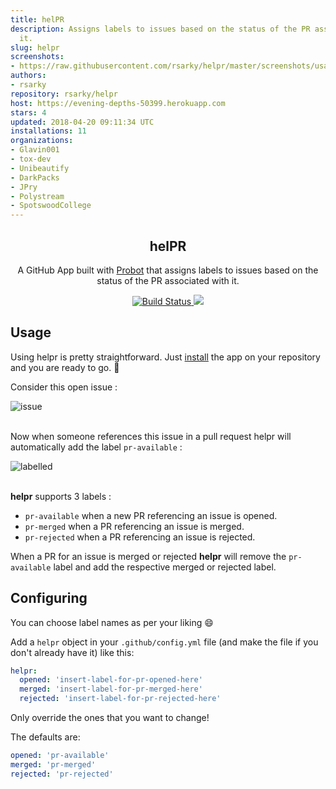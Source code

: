 ```yaml
---
title: helPR
description: Assigns labels to issues based on the status of the PR associated with
  it.
slug: helpr
screenshots:
- https://raw.githubusercontent.com/rsarky/helpr/master/screenshots/usage-img1.jpg
authors:
- rsarky
repository: rsarky/helpr
host: https://evening-depths-50399.herokuapp.com
stars: 4
updated: 2018-04-20 09:11:34 UTC
installations: 11
organizations:
- Glavin001
- tox-dev
- Unibeautify
- DarkPacks
- JPry
- Polystream
- SpotswoodCollege
---
```


<p align="center">
<h2 align="center">helPR</h2>
<p align="center">A GitHub App built with <a href="https://github.com/probot/probot">Probot</a> that assigns labels to issues based on the status of the PR associated with it.</p>
<p align="center"><a href="https://travis-ci.org/rsarky/helpr"><img src="https://travis-ci.org/rsarky/helpr.svg?branch=master" alt="Build Status"></a><a href="https://codecov.io/gh/rsarky/helpr">
  <img src="https://codecov.io/gh/rsarky/helpr/branch/master/graph/badge.svg" />
</a></p>


</div>

## Usage

Using helpr is pretty straightforward. Just [install](https://github.com/apps/helpr) the app on your repository and you are ready to go. :100: 


Consider this open issue :

![issue](https://raw.githubusercontent.com/rsarky/helpr/master/screenshots/usage-img2.jpg)
<br><br>

Now when someone references this issue in a pull request helpr will automatically add the label `pr-available` :

![labelled](https://raw.githubusercontent.com/rsarky/helpr/master/screenshots/usage-img1.jpg)
<br><br>


**helpr** supports 3 labels :
* `pr-available` when  a new PR referencing an issue is opened.
* `pr-merged` when a PR referencing an issue is merged.
* `pr-rejected` when a PR referencing an issue is rejected.

When a PR for an issue is merged or rejected **helpr** will remove the `pr-available` label and add the respective merged or rejected label.

## Configuring

You can choose label names as per your liking :smile:

Add a `helpr` object in your `.github/config.yml` file (and make the file if you don't already have it) like this:

```yaml
helpr:
  opened: 'insert-label-for-pr-opened-here'
  merged: 'insert-label-for-pr-merged-here'
  rejected: 'insert-label-for-pr-rejected-here'
```  

Only override the ones that you want to change!

The defaults are:
```yaml
opened: 'pr-available'
merged: 'pr-merged'
rejected: 'pr-rejected'
```
